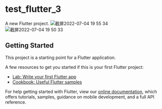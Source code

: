 # test_flutter_3

A new Flutter project.
![截屏2022-07-04 19 55 34](https://user-images.githubusercontent.com/38312620/177140904-dba25180-a35c-4cf5-888d-a224c74dec7a.png)
![截屏2022-07-04 19 50 33](https://user-images.githubusercontent.com/38312620/177140357-0d6b864f-eee2-4b9e-b52c-6f4372ce5930.png)
## Getting Started

This project is a starting point for a Flutter application.

A few resources to get you started if this is your first Flutter project:

- [Lab: Write your first Flutter app](https://flutter.dev/docs/get-started/codelab)
- [Cookbook: Useful Flutter samples](https://flutter.dev/docs/cookbook)

For help getting started with Flutter, view our
[online documentation](https://flutter.dev/docs), which offers tutorials,
samples, guidance on mobile development, and a full API reference.
